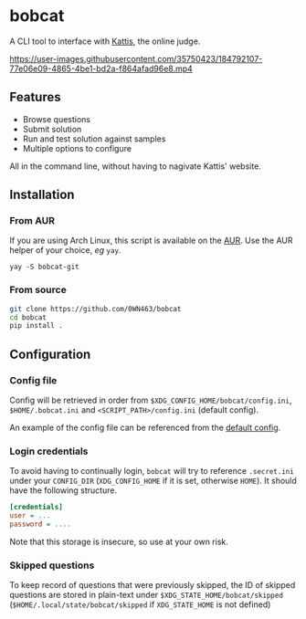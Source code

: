 # bobcat

A CLI tool to interface with [Kattis](https://open.kattis.com/), the online judge.

https://user-images.githubusercontent.com/35750423/184792107-77e06e09-4865-4be1-bd2a-f864afad96e8.mp4

## Features

* Browse questions 
* Submit solution
* Run and test solution against samples
* Multiple options to configure

All in the command line, without having to nagivate Kattis' website.

## Installation

### From AUR

If you are using Arch Linux, this script is available on the [AUR](https://aur.archlinux.org/packages/bobcat-git).
Use the AUR helper of your choice, _eg_ `yay`.

```
yay -S bobcat-git
```

### From source

``` sh
git clone https://github.com/0WN463/bobcat
cd bobcat
pip install .
```

## Configuration

### Config file

Config will be retrieved in order from `$XDG_CONFIG_HOME/bobcat/config.ini`, `$HOME/.bobcat.ini` and `<SCRIPT_PATH>/config.ini` (default config).

An example of the config file can be referenced from the [default config](https://github.com/0WN463/bobcat/blob/main/bobcat/config.ini).

### Login credentials

To avoid having to continually login, `bobcat` will try to reference `.secret.ini` under your `CONFIG_DIR` (`XDG_CONFIG_HOME` if it is set, otherwise `HOME`).
It should have the following structure.

``` ini
[credentials]
user = ...
password = ....
```

Note that this storage is insecure, so use at your own risk.

### Skipped questions

To keep record of questions that were previously skipped, the ID of skipped questions are stored in plain-text under `$XDG_STATE_HOME/bobcat/skipped` (`$HOME/.local/state/bobcat/skipped` if `XDG_STATE_HOME` is not defined)

